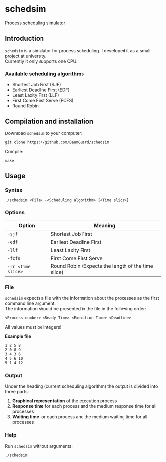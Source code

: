 # schedsim
Process scheduling simulator

## Introduction
`schedsim` is a simulator for process scheduling. I developed it as a small project at university.<br />
Currently it only supports one CPU.

### Available scheduling algorithms
- Shortest Job First (SJF)
- Earliest Deadline First (EDF)
- Least Laxity First (LLF)
- First Come First Serve (FCFS)
- Round Robin

## Compilation and installation
Download `schedsim` to your computer:
```
git clone https://github.com/BaumGuard/schedsim
```
Compile:
```
make
```

## Usage
### Syntax
```
./schedsim <File> -<Scheduling algorithm> [<Time slice>]
```

### Options
Option | Meaning
-|-
`-sjf` | Shortest Job First
`-edf` | Earliest Deadline First
`-llf`  | Least Laxity First
`-fcfs` | First Come First Serve
`-rr <time slice>` | Round Robin (Expects the length of the time slice)

  ### File
  `schedsim` expects a file with the information about the processes as the first command line argument.<br />
  The information should be presented in the file in the following order:
  ```
  <Process number> <Ready Time> <Execution Time> <Deadline>
  ```

All values must be integers!

**Example file**
```
1 2 5 8
2 0 8 9
3 4 3 6
4 5 6 10
5 1 4 12
```

### Output
Under the heading (current scheduling algorithm) the output is divided into three parts:<br />

1. **Graphical representation** of the execution process
2. **Response time** for each process and the medium response time for all processes
3. **Waiting time** for each process and the medium waiting time for all processes

### Help
Run `schedsim` without arguments:
```
./schedsim
```
